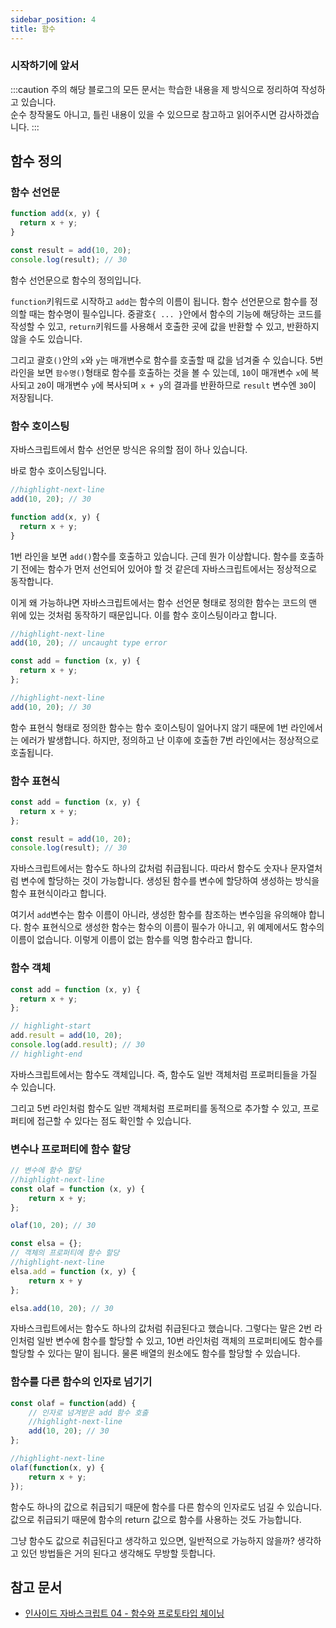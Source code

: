```yaml
---
sidebar_position: 4
title: 함수
---
```


### 시작하기에 앞서

:::caution 주의
해당 블로그의 모든 문서는 학습한 내용을 제 방식으로 정리하여 작성하고 있습니다. <br/>
순수 창작물도 아니고, 틀린 내용이 있을 수 있으므로 참고하고 읽어주시면 감사하겠습니다.
:::

## 함수 정의

### 함수 선언문

```javascript title='함수 선언문' showLineNumbers
function add(x, y) {
  return x + y;
}

const result = add(10, 20);
console.log(result); // 30
```

함수 선언문으로 함수의 정의입니다.

`function`키워드로 시작하고 `add`는 함수의 이름이 됩니다.
함수 선언문으로 함수를 정의할 때는 함수명이 필수입니다.
중괄호`{ ... }`안에서 함수의 기능에 해당하는 코드를 작성할 수 있고,
`return`키워드를 사용해서 호출한 곳에 값을 반환할 수 있고, 반환하지 않을 수도 있습니다.

그리고 괄호`()`안의 `x`와 `y`는 매개변수로 함수를 호출할 때 값을 넘겨줄 수 있습니다.
5번 라인을 보면 `함수명()`형태로 함수를 호출하는 것을 볼 수 있는데, `10`이 매개변수 `x`에 복사되고 `20`이 매개변수 `y`에 복사되며
`x + y`의 결과를 반환하므로 `result` 변수엔 `30`이 저장됩니다.

### 함수 호이스팅

자바스크립트에서 함수 선언문 방식은 유의할 점이 하나 있습니다.

바로 함수 호이스팅입니다.

```javascript title='함수 호이스팅' showLineNumbers
//highlight-next-line
add(10, 20); // 30

function add(x, y) {
  return x + y;
}
```

1번 라인을 보면 `add()`함수를 호출하고 있습니다.
근데 뭔가 이상합니다. 함수를 호출하기 전에는 함수가 먼저 선언되어 있어야 할 것 같은데
자바스크립트에서는 정상적으로 동작합니다.

이게 왜 가능하냐면 자바스크립트에서는 함수 선언문 형태로 정의한 함수는 코드의 맨 위에 있는 것처럼 동작하기 때문입니다.
이를 함수 호이스팅이라고 합니다.

```javascript title='함수 호이스팅 발생X' showLineNumbers
//highlight-next-line
add(10, 20); // uncaught type error

const add = function (x, y) {
  return x + y;
};

//highlight-next-line
add(10, 20); // 30
```

함수 표현식 형태로 정의한 함수는 함수 호이스팅이 일어나지 않기 때문에 1번 라인에서는 에러가 발생합니다.
하지만, 정의하고 난 이후에 호출한 7번 라인에서는 정상적으로 호출됩니다.

### 함수 표현식

```javascript title='함수 표현식' showLineNumbers
const add = function (x, y) {
  return x + y;
};

const result = add(10, 20);
console.log(result); // 30
```

자바스크립트에서는 함수도 하나의 값처럼 취급됩니다.
따라서 함수도 숫자나 문자열처럼 변수에 할당하는 것이 가능합니다.
생성된 함수를 변수에 할당하여 생성하는 방식을 함수 표현식이라고 합니다.

여기서 `add`변수는 함수 이름이 아니라, 생성한 함수를 참조하는 변수임을 유의해야 합니다.
함수 표현식으로 생성한 함수는 함수의 이름이 필수가 아니고, 위 예제에서도 함수의 이름이 없습니다.
이렇게 이름이 없는 함수를 익명 함수라고 합니다.

### 함수 객체

```javascript title='함수 객체' showLineNumbers
const add = function (x, y) {
  return x + y;
};

// highlight-start
add.result = add(10, 20);
console.log(add.result); // 30
// highlight-end
```

자바스크립트에서는 함수도 객체입니다.
즉, 함수도 일반 객체처럼 프로퍼티들을 가질 수 있습니다.

그리고 5번 라인처럼 함수도 일반 객체처럼 프로퍼티를 동적으로 추가할 수 있고, 프로퍼티에 접근할 수 있다는 점도 확인할 수 있습니다.

### 변수나 프로퍼티에 함수 할당
```javascript showLineNumbers
// 변수에 함수 할당
//highlight-next-line
const olaf = function (x, y) {
    return x + y;
};

olaf(10, 20); // 30

const elsa = {};
// 객체의 프로퍼티에 함수 할당
//highlight-next-line
elsa.add = function (x, y) {
    return x + y
};

elsa.add(10, 20); // 30
```

자바스크립트에서는 함수도 하나의 값처럼 취급된다고 했습니다.
그렇다는 말은 2번 라인처럼 일반 변수에 함수를 할당할 수 있고,
10번 라인처럼 객체의 프로퍼티에도 함수를 할당할 수 있다는 말이 됩니다.
물론 배열의 원소에도 함수를 할당할 수 있습니다.

### 함수를 다른 함수의 인자로 넘기기

```javascript showLineNumbers
const olaf = function(add) {
    // 인자로 넘겨받은 add 함수 호출
    //highlight-next-line
    add(10, 20); // 30
};

//highlight-next-line
olaf(function(x, y) {
    return x + y;
});
```
함수도 하나의 값으로 취급되기 때문에 함수를 다른 함수의 인자로도 넘길 수 있습니다.
값으로 취급되기 때문에 함수의 return 값으로 함수를 사용하는 것도 가능합니다.

그냥 함수도 값으로 취급된다고 생각하고 있으면, 일반적으로 가능하지 않을까? 생각하고 있던 방법들은 거의 된다고 생각해도 무방할 듯합니다.

## 참고 문서

- [인사이드 자바스크립트 04 - 함수와 프로토타입 체이닝](http://www.yes24.com/Product/Goods/11781589)
